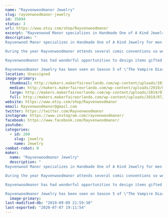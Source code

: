 ```yaml
---
name: "Rayvenwoodmanor Jewelry"
slug: rayvenwoodmanor-jewelry
id: 35094
status: 3
url: https://www.etsy.com/shop/Rayvenwoodmanor
excerpt: "Rayvenwood Manor specializes in Handmade One of A Kind Jewelry for men and women.  All of our jewelry is handmade in various metals including sterling silver, bronze, brass, and other metals. We use gemstones and crystals to adorn our pieces and each one is a unique design. "
description: "
Rayvenwood Manor specializes in Handmade One of A Kind Jewelry for men and women.  All of our jewelry is handmade in various metals including sterling silver, bronze, brass, and other metals. We use gemstones and crystals to adorn our pieces and each one is a unique design. 

During the year Rayvenwoodmanor attends several comic conventions so we do carry a line of superhero and comic jewelry pieces as well. 

Rayvenwoodmanor has had wonderful opportunities to design items gifted especially to celebrities Renée Zellweger, Stephanie Drapeau, Robin Lord Taylor, Selena Gomez, Brandy Glanville, Alexander Polinsky, Jeremy Palko, Christopher Khayman Lee, and Candy Washington. We have also been able to have our designs included in the celeb swag bags at at the GBK Primetime Emmys. In addition, we have had the opportunity to design items to gift the stylists of the hit shows The Vampire Diaries, Once Upon A Time, The Bold and the Beautiful, 2 Broke Girls, The Originals, Hart of Dixie, Scream Queens, Law and Order: SVU, and Better Call Saul.

Rayvenwoodmanor Jewelry has been seen on Season 5 of \"The Vampire Diaries\" on the CW Network, an episode of \"Hart of Dixie\" on on the CW Network and seen on celebrities like the infamous Psychedelic Furs, American Actress / Producer / Writer Stephanie Drapeau, Actor Alexander Polinsky, and Actress Candy Washington. Our jewelry was also showcased included in The Artisan Group® press swag bags at GBK’s Gift Lounges for the 2014 and the 2015 Prime Time Emmys. Other Rayvenwoodmanor jewelry pieces have been gifted to various television shows and celebrities through unique opportunities with the The Artisan Group®. "
location: Unassigned
image-primary:
  thumbnail: http://makers.makerfaireorlando.com/wp-content/uploads/2019/07/IMG_4132-150x150.jpg
  medium: http://makers.makerfaireorlando.com/wp-content/uploads/2019/07/IMG_4132-300x277.jpg
  large: http://makers.makerfaireorlando.com/wp-content/uploads/2019/07/IMG_4132-1024x946.jpg
  full: http://makers.makerfaireorlando.com/wp-content/uploads/2019/07/IMG_4132.jpg
website: https://www.etsy.com/shop/Rayvenwoodmanor
email: Rayvenwoodmanor@gmail.com
twitter: https://twitter.com/Rayvenwoodmanor
instagram: https://www.instagram.com/rayvenwoodmanor/
facebook: https://www.facebook.com/Rayvenwoodmanor/
youtube: 
categories:
  - id: 260
    slug: jewelry
    name: Jewelry
combat-robot: 0
maker:
  name: "Rayvenwoodmanor Jewelry"
  description: "
Rayvenwood Manor specializes in Handmade One of A Kind Jewelry for men and women.  All of our jewelry is handmade in various metals including sterling silver, bronze, brass, and other metals. We use gemstones and crystals to adorn our pieces and each one is a unique design. 

During the year Rayvenwoodmanor attends several comic conventions so we do carry a line of superhero and comic jewelry oieces as well. 

Rayvenwoodmanor has had wonderful opportunities to design items gifted especially to celebrities Renée Zellweger, Stephanie Drapeau, Robin Lord Taylor, Selena Gomez, Brandy Glanville, Alexander Polinsky, Jeremy Palko, Christopher Khayman Lee, and Candy Washington. We have also been able to have our designs included in the celeb swag bags at at the GBK Primetime Emmys. In addition, we have had the opportunity to design items to gift the stylists of the hit shows The Vampire Diaries, Once Upon A Time, The Bold and the Beautiful, 2 Broke Girls, The Originals, Hart of Dixie, Scream Queens, Law and Order: SVU, and Better Call Saul.

Rayvenwoodmanor Jewelry has been seen on Season 5 of \"The Vampire Diaries\" on the CW Network, an episode of \"Hart of Dixie\" on on the CW Network and seen on celebrities like the infamous Psychedelic Furs, American Actress / Producer / Writer Stephanie Drapeau, Actor Alexander Polinsky, and Actress Candy Washington. Our jewelry was also showcased included in The Artisan Group® press swag bags at GBK’s Gift Lounges for the 2014 and the 2015 Prime Time Emmys. Other Rayvenwoodmanor jewelry pieces have been gifted to various television shows and celebrities through unique opportunities with the The Artisan Group®. "
  image-primary: 
last-modified-db: "2019-09-09 21:59:30"
last-exported: "2020-07-07 19:11:54"
---
```

